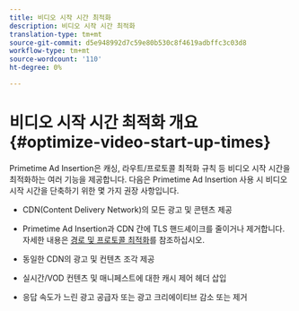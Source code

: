 ```yaml
---
title: 비디오 시작 시간 최적화
description: 비디오 시작 시간 최적화
translation-type: tm+mt
source-git-commit: d5e948992d7c59e80b530c8f4619adbffc3c03d8
workflow-type: tm+mt
source-wordcount: '110'
ht-degree: 0%

---
```



# 비디오 시작 시간 최적화 개요 {#optimize-video-start-up-times}

Primetime Ad Insertion은 캐싱, 라우트/프로토콜 최적화 규칙 등 비디오 시작 시간을 최적화하는 여러 기능을 제공합니다. 다음은 Primetime Ad Insertion 사용 시 비디오 시작 시간을 단축하기 위한 몇 가지 권장 사항입니다.

* CDN(Content Delivery Network)의 모든 광고 및 콘텐츠 제공

* Primetime Ad Insertion과 CDN 간에 TLS 핸드셰이크를 줄이거나 제거합니다. 자세한 내용은 [경로 및 프로토콜 최적화](optimize-routes-protocols.md)를 참조하십시오.

* 동일한 CDN의 광고 및 컨텐츠 조각 제공

* 실시간/VOD 컨텐츠 및 매니페스트에 대한 캐시 제어 헤더 삽입

* 응답 속도가 느린 광고 공급자 또는 광고 크리에이티브 감소 또는 제거
